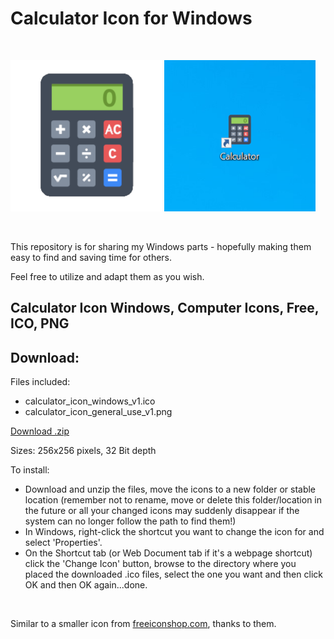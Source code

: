 # Calculator Icon for Windows

<br>

[<img src="images/calculator-icon-windows-v1-example-1.png" alt="Simple calculator icon for Windows." width="48%" />](https://boxbot6.github.io/calculator-icon-windows-v1/images/calculator-icon-windows-v1-example-1.png)
[<img src="images/calculator-icon-windows-v1-example-2.png" alt="Homescreen example of a simple calculator icon for Windows." width="48%" />](https://boxbot6.github.io/calculator-icon-windows-v1/images/calculator-icon-windows-v1-example-2.png)

<br>

This repository is for sharing my Windows parts - hopefully making them easy to find and saving time for others.

Feel free to utilize and adapt them as you wish.

## Calculator Icon Windows, Computer Icons, Free, ICO, PNG

## Download:
Files included:
* calculator_icon_windows_v1.ico
* calculator_icon_general_use_v1.png
 
[Download .zip](https://github.com/boxbot6/calculator-icon-windows-v1/raw/main/downloads/calculator-icon-windows-v1.zip)

Sizes: 256x256 pixels, 32 Bit depth

To install:
- Download and unzip the files, move the icons to a new folder or stable location (remember not to rename, move or delete this folder/location in the future or all your changed icons may suddenly disappear if the system can no longer follow the path to find them!)
- In Windows, right-click the shortcut you want to change the icon for and select 'Properties'.
- On the Shortcut tab (or Web Document tab if it's a webpage shortcut) click the 'Change Icon' button, browse to the directory where you placed the downloaded .ico files, select the one you want and then click OK and then OK again...done.

<br>

Similar to a smaller icon from [freeiconshop.com](https://freeiconshop.com/), thanks to them.
